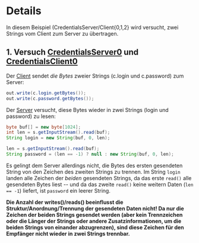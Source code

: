 # Details

In diesem Beispiel (CredentialsServer/Client{0,1,2} wird versucht, zwei Strings vom Client zum Server zu übertragen.

## 1. Versuch [CredentialsServer0](CredentialsServer0.java) und [CredentialsClient0](CredentialsClient0.java)

Der [Client](CredentialsClient0.java) sendet *die Bytes* zweier Strings (c.login und c.password) zum Server:

```Java
out.write(c.login.getBytes());
out.write(c.password.getBytes());
```

Der [Server](CredentialsServer0.java) versucht, diese Bytes wieder in zwei Strings (login und password) zu lesen:

```Java
byte buf[] = new byte[1024];
int len = s.getInputStream().read(buf);
String login = new String(buf, 0, len);

len = s.getInputStream().read(buf);
String password = (len == -1) ? null : new String(buf, 0, len);
```

Es gelingt dem Server allerdings nicht, die Bytes des ersten gesendeten String von den Zeichen des zweiten Strings zu trennen. Im String `login` landen alle Zeichen der *beiden* gesendeten Strings, da das erste `read()` alle gesendeten Bytes liest -- und da das zweite `read()` keine weitern Daten (`len == -1`) liefert, ist `password` ein leerer String.

**Die Anzahl der writes()/reads() beeinflusst die Struktur/Anordnung/Trennung der gesendeten Daten nicht! Da nur die Zeichen der beiden Strings gesendet werden (aber kein Trennzeichen oder die Länger der Strings oder andere Zusatzinformationen, um die beiden Strings von einander abzugrenzen), sind diese Zeichen für den Empfänger nicht wieder in zwei Strings trennbar.**

